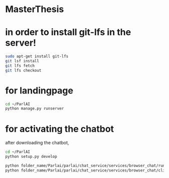 # MasterThesis

# in order to install git-lfs in the server!


```bash
sudo apt-get install git-lfs 
git lsf install
git lfs fetch
git lfs checkout
```

# for landingpage

```bash
cd ~/ParlAI
python manage.py runserver
```

# for activating the chatbot

after downloading the chatbot, 
```bash
cd ~/ParlAI
python setup.py develop
```

```bash
python folder_name/Parlai/parlai/chat_service/services/browser_chat/run.py --config-path folder_name/Parlai/parlai/chat_service/tasks/chatbot/config.yml --port 8000
python folder_name/Parlai/parlai/chat_service/services/browser_chat/client.py --port 8000
```
